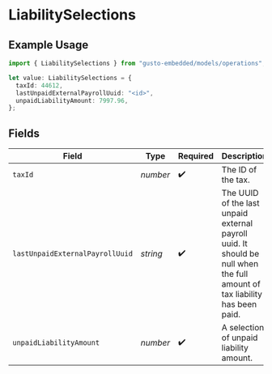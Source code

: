 # LiabilitySelections

## Example Usage

```typescript
import { LiabilitySelections } from "gusto-embedded/models/operations";

let value: LiabilitySelections = {
  taxId: 44612,
  lastUnpaidExternalPayrollUuid: "<id>",
  unpaidLiabilityAmount: 7997.96,
};
```

## Fields

| Field                                                                                                                     | Type                                                                                                                      | Required                                                                                                                  | Description                                                                                                               |
| ------------------------------------------------------------------------------------------------------------------------- | ------------------------------------------------------------------------------------------------------------------------- | ------------------------------------------------------------------------------------------------------------------------- | ------------------------------------------------------------------------------------------------------------------------- |
| `taxId`                                                                                                                   | *number*                                                                                                                  | :heavy_check_mark:                                                                                                        | The ID of the tax.                                                                                                        |
| `lastUnpaidExternalPayrollUuid`                                                                                           | *string*                                                                                                                  | :heavy_check_mark:                                                                                                        | The UUID of the last unpaid external payroll uuid. It should be null when the full amount of tax liability has been paid. |
| `unpaidLiabilityAmount`                                                                                                   | *number*                                                                                                                  | :heavy_check_mark:                                                                                                        | A selection of unpaid liability amount.                                                                                   |